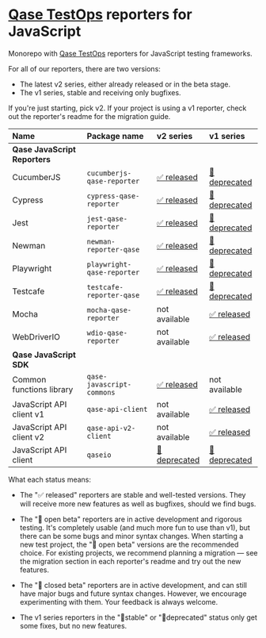 # [Qase TestOps](https://qase.io) reporters for JavaScript

Monorepo with [Qase TestOps](https://qase.io) reporters for JavaScript testing frameworks.

For all of our reporters, there are two versions:

* The latest v2 series, either already released or in the beta stage.
* The v1 series, stable and receiving only bugfixes.

If you're just starting, pick v2.
If your project is using a v1 reporter, check out the reporter's readme for the migration guide.

| Name                          | Package name               | v2 series                                                                                          | v1 series                                                                                      |
|:------------------------------|:---------------------------|:---------------------------------------------------------------------------------------------------|:-----------------------------------------------------------------------------------------------|
| **Qase JavaScript Reporters** |
| CucumberJS                    | `cucumberjs-qase-reporter` | [✅ released](https://github.com/qase-tms/qase-javascript/tree/main/qase-cucumberjs#readme)         | [🗿deprecated](https://github.com/qase-tms/qase-javascript/tree/master/qase-cucumberjs#readme) |
| Cypress                       | `cypress-qase-reporter`    | [✅ released](https://github.com/qase-tms/qase-javascript/tree/main/qase-cypress#readme)            | [🗿deprecated](https://github.com/qase-tms/qase-javascript/tree/master/qase-cypress#readme)    |
| Jest                          | `jest-qase-reporter`       | [✅ released](https://github.com/qase-tms/qase-javascript/tree/main/qase-jest#readme)               | [🗿deprecated](https://github.com/qase-tms/qase-javascript/tree/master/qase-jest#readme)       |
| Newman                        | `newman-reporter-qase`     | [✅ released](https://github.com/qase-tms/qase-javascript/tree/main/qase-newman#readme)             | [🗿deprecated](https://github.com/qase-tms/qase-javascript/tree/master/qase-newman#readme)     |
| Playwright                    | `playwright-qase-reporter` | [✅ released](https://github.com/qase-tms/qase-javascript/tree/main/qase-playwright#readme)         | [🗿deprecated](https://github.com/qase-tms/qase-javascript/tree/master/qase-playwright#readme) |
| Testcafe                      | `testcafe-reporter-qase`   | [✅ released](https://github.com/qase-tms/qase-javascript/tree/main/qase-testcafe#readme)           | [🗿deprecated](https://github.com/qase-tms/qase-javascript/tree/master/qase-testcafe#readme)   |
| Mocha                         | `mocha-qase-reporter`      | not available                                                                                      | [✅ released](https://github.com/qase-tms/qase-javascript/tree/main/qase-mocha#readme)          |
| WebDriverIO                   | `wdio-qase-reporter`       | not available                                                                                      | [✅ released](https://github.com/qase-tms/qase-javascript/tree/main/qase-wdio#readme)         |
| **Qase JavaScript SDK**       |
| Common functions library      | `qase-javascript-commons`  | [✅ released](https://github.com/qase-tms/qase-javascript/tree/main/qase-javascript-commons#readme) | not available                                                                                  |
| JavaScript API client v1      | `qase-api-client`          |  not available      |         [✅ released](https://github.com/qase-tms/qase-javascript/tree/main/qase-api-client#readme)                                                                             |
| JavaScript API client v2      | `qase-api-v2-client`       |  not available    |       [✅ released](https://github.com/qase-tms/qase-javascript/tree/main/qase-api-v2-client#readme)                                                                         |
| JavaScript API client         | `qaseio`                   | [🗿deprecated](https://github.com/qase-tms/qase-javascript/tree/main/qaseio#readme)                  | [🗿deprecated](https://github.com/qase-tms/qase-javascript/tree/master/qaseio#readme)          |

What each status means:

* The "✅ released" reporters are stable and well-tested versions.
  They will receive more new features as well as bugfixes, should we find bugs.

* The "🧪 open beta" reporters are in active development and rigorous testing.
  It's completely usable (and much more fun to use than v1), but there can be some bugs and minor syntax changes.
  When starting a new test project, the "🧪 open beta" versions are the recommended choice.
  For existing projects, we recommend planning a migration — see the migration section in each
  reporter's readme and try out the new features.

* The "🧰 closed beta" reporters are in active development, and
  can still have major bugs and future syntax changes.
  However, we encourage experimenting with them.
  Your feedback is always welcome.

* The v1 series reporters in the "🗿stable" or "🗿deprecated" status only get some fixes, but no new features.
